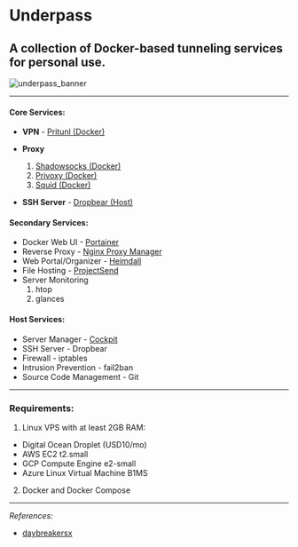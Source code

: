# Underpass

## A collection of Docker-based tunneling services for personal use.

![underpass_banner](https://user-images.githubusercontent.com/9207205/90979447-b0561a80-e587-11ea-951f-efcaaed63654.png)

***

#### Core Services:
- **VPN** - [Pritunl (Docker)](https://hub.docker.com/r/jippi/pritunl)

- **Proxy**
  1. [Shadowsocks (Docker)](https://github.com/EasyPi/docker-shadowsocks-libev)
  2. [Privoxy (Docker)](https://hub.docker.com/r/splazit/privoxy-alpine)
  2. [Squid (Docker)](https://hub.docker.com/r/b4tman/squid)

- **SSH Server** - [Dropbear (Host)](https://matt.ucc.asn.au/dropbear/dropbear.html)

#### Secondary Services:
- Docker Web UI - [Portainer](https://hub.docker.com/r/portainer/portainer)
- Reverse Proxy - [Nginx Proxy Manager](https://hub.docker.com/r/jlesage/nginx-proxy-manager)
- Web Portal/Organizer - [Heimdall](https://hub.docker.com/r/linuxserver/heimdall)
- File Hosting - [ProjectSend](https://hub.docker.com/r/linuxserver/projectsend)
- Server Monitoring
  1. htop
  2. glances

#### Host Services:
- Server Manager - [Cockpit](https://cockpit-project.org/)
- SSH Server - Dropbear
- Firewall - iptables
- Intrusion Prevention - fail2ban
- Source Code Management - Git

***

### Requirements:
1. Linux VPS with at least 2GB RAM:
  - Digital Ocean Droplet (USD10/mo)
  - AWS EC2 t2.small
  - GCP Compute Engine e2-small
  - Azure Linux Virtual Machine B1MS

2. Docker and Docker Compose

***

_References:_

- [daybreakersx](https://github.com/daybreakersx)
